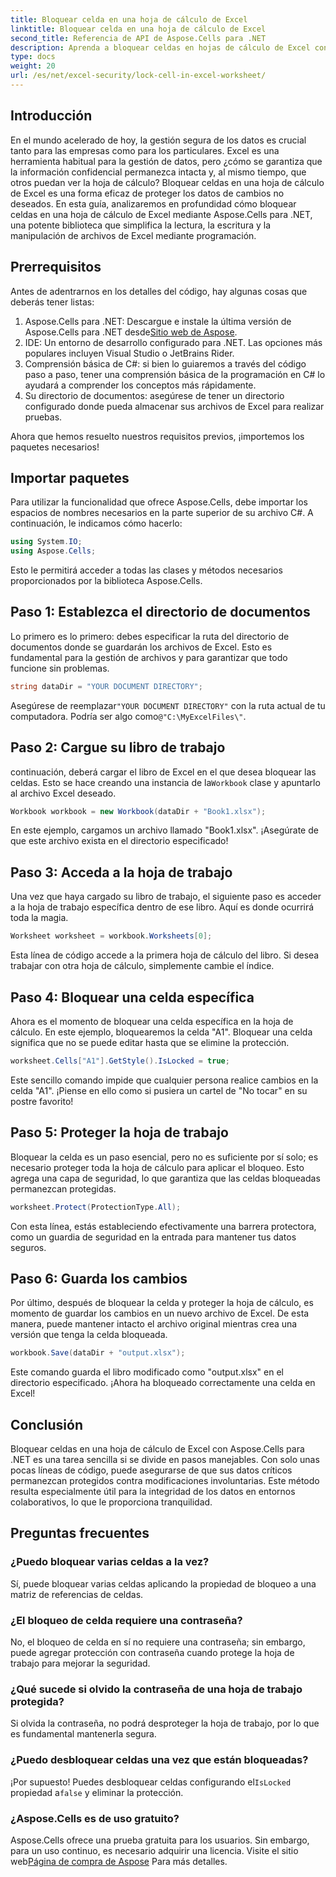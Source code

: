 ```yaml
---
title: Bloquear celda en una hoja de cálculo de Excel
linktitle: Bloquear celda en una hoja de cálculo de Excel
second_title: Referencia de API de Aspose.Cells para .NET
description: Aprenda a bloquear celdas en hojas de cálculo de Excel con Aspose.Cells para .NET. Tutorial sencillo paso a paso para la gestión segura de datos.
type: docs
weight: 20
url: /es/net/excel-security/lock-cell-in-excel-worksheet/
---
```

## Introducción

En el mundo acelerado de hoy, la gestión segura de los datos es crucial tanto para las empresas como para los particulares. Excel es una herramienta habitual para la gestión de datos, pero ¿cómo se garantiza que la información confidencial permanezca intacta y, al mismo tiempo, que otros puedan ver la hoja de cálculo? Bloquear celdas en una hoja de cálculo de Excel es una forma eficaz de proteger los datos de cambios no deseados. En esta guía, analizaremos en profundidad cómo bloquear celdas en una hoja de cálculo de Excel mediante Aspose.Cells para .NET, una potente biblioteca que simplifica la lectura, la escritura y la manipulación de archivos de Excel mediante programación.

## Prerrequisitos

Antes de adentrarnos en los detalles del código, hay algunas cosas que deberás tener listas:

1.  Aspose.Cells para .NET: Descargue e instale la última versión de Aspose.Cells para .NET desde[Sitio web de Aspose](https://releases.aspose.com/cells/net/).
2. IDE: Un entorno de desarrollo configurado para .NET. Las opciones más populares incluyen Visual Studio o JetBrains Rider.
3. Comprensión básica de C#: si bien lo guiaremos a través del código paso a paso, tener una comprensión básica de la programación en C# lo ayudará a comprender los conceptos más rápidamente.
4. Su directorio de documentos: asegúrese de tener un directorio configurado donde pueda almacenar sus archivos de Excel para realizar pruebas.

Ahora que hemos resuelto nuestros requisitos previos, ¡importemos los paquetes necesarios!

## Importar paquetes

Para utilizar la funcionalidad que ofrece Aspose.Cells, debe importar los espacios de nombres necesarios en la parte superior de su archivo C#. A continuación, le indicamos cómo hacerlo:

```csharp
using System.IO;
using Aspose.Cells;
```

Esto le permitirá acceder a todas las clases y métodos necesarios proporcionados por la biblioteca Aspose.Cells.

## Paso 1: Establezca el directorio de documentos

Lo primero es lo primero: debes especificar la ruta del directorio de documentos donde se guardarán los archivos de Excel. Esto es fundamental para la gestión de archivos y para garantizar que todo funcione sin problemas. 

```csharp
string dataDir = "YOUR DOCUMENT DIRECTORY";
```

 Asegúrese de reemplazar`"YOUR DOCUMENT DIRECTORY"` con la ruta actual de tu computadora. Podría ser algo como`@"C:\MyExcelFiles\"`.

## Paso 2: Cargue su libro de trabajo

 continuación, deberá cargar el libro de Excel en el que desea bloquear las celdas. Esto se hace creando una instancia de la`Workbook` clase y apuntarlo al archivo Excel deseado.

```csharp
Workbook workbook = new Workbook(dataDir + "Book1.xlsx");
```

En este ejemplo, cargamos un archivo llamado "Book1.xlsx". ¡Asegúrate de que este archivo exista en el directorio especificado!

## Paso 3: Acceda a la hoja de trabajo

Una vez que haya cargado su libro de trabajo, el siguiente paso es acceder a la hoja de trabajo específica dentro de ese libro. Aquí es donde ocurrirá toda la magia. 

```csharp
Worksheet worksheet = workbook.Worksheets[0];
```

Esta línea de código accede a la primera hoja de cálculo del libro. Si desea trabajar con otra hoja de cálculo, simplemente cambie el índice.

## Paso 4: Bloquear una celda específica 

Ahora es el momento de bloquear una celda específica en la hoja de cálculo. En este ejemplo, bloquearemos la celda "A1". Bloquear una celda significa que no se puede editar hasta que se elimine la protección.

```csharp
worksheet.Cells["A1"].GetStyle().IsLocked = true;
```

Este sencillo comando impide que cualquier persona realice cambios en la celda "A1". ¡Piense en ello como si pusiera un cartel de "No tocar" en su postre favorito!

## Paso 5: Proteger la hoja de trabajo

Bloquear la celda es un paso esencial, pero no es suficiente por sí solo; es necesario proteger toda la hoja de cálculo para aplicar el bloqueo. Esto agrega una capa de seguridad, lo que garantiza que las celdas bloqueadas permanezcan protegidas.

```csharp
worksheet.Protect(ProtectionType.All);
```

Con esta línea, estás estableciendo efectivamente una barrera protectora, como un guardia de seguridad en la entrada para mantener tus datos seguros.

## Paso 6: Guarda los cambios

Por último, después de bloquear la celda y proteger la hoja de cálculo, es momento de guardar los cambios en un nuevo archivo de Excel. De esta manera, puede mantener intacto el archivo original mientras crea una versión que tenga la celda bloqueada.

```csharp
workbook.Save(dataDir + "output.xlsx");
```

Este comando guarda el libro modificado como "output.xlsx" en el directorio especificado. ¡Ahora ha bloqueado correctamente una celda en Excel!

## Conclusión

Bloquear celdas en una hoja de cálculo de Excel con Aspose.Cells para .NET es una tarea sencilla si se divide en pasos manejables. Con solo unas pocas líneas de código, puede asegurarse de que sus datos críticos permanezcan protegidos contra modificaciones involuntarias. Este método resulta especialmente útil para la integridad de los datos en entornos colaborativos, lo que le proporciona tranquilidad.

## Preguntas frecuentes

### ¿Puedo bloquear varias celdas a la vez?
Sí, puede bloquear varias celdas aplicando la propiedad de bloqueo a una matriz de referencias de celdas.

### ¿El bloqueo de celda requiere una contraseña?
No, el bloqueo de celda en sí no requiere una contraseña; sin embargo, puede agregar protección con contraseña cuando protege la hoja de trabajo para mejorar la seguridad.

### ¿Qué sucede si olvido la contraseña de una hoja de trabajo protegida?
Si olvida la contraseña, no podrá desproteger la hoja de trabajo, por lo que es fundamental mantenerla segura.

### ¿Puedo desbloquear celdas una vez que están bloqueadas?
 ¡Por supuesto! Puedes desbloquear celdas configurando el`IsLocked` propiedad a`false` y eliminar la protección.

### ¿Aspose.Cells es de uso gratuito?
Aspose.Cells ofrece una prueba gratuita para los usuarios. Sin embargo, para un uso continuo, es necesario adquirir una licencia. Visite el sitio web[Página de compra de Aspose](https://purchase.aspose.com/buy) Para más detalles.